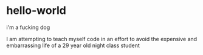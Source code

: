 hello-world
===========

i'm a fucking dog

I am attempting to teach myself code in an effort to avoid the expensive and embarrassing 
life of a 29 year old night class student
